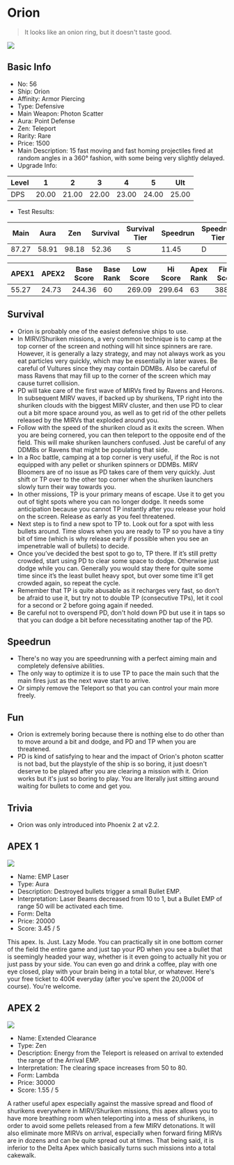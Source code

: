 # Orion

> It looks like an onion ring, but it doesn't taste good.

<img src="/ships/ship_56.png" style={{zoom:1}}/>

## Basic Info

- No: 56
- Ship: Orion
- Affinity: Armor Piercing
- Type: Defensive
- Main Weapon: Photon Scatter
- Aura: Point Defense
- Zen: Teleport
- Rarity: Rare
- Price: 1500
- Main Description: 15 fast moving and fast homing projectiles fired at random angles in a 360° fashion, with some being very slightly delayed.
- Upgrade Info: 

| Level | 1 | 2 | 3 | 4 | 5 | Ult |
|--|--|--|--|--|--|--|
| DPS | 20.00 | 21.00 | 22.00 | 23.00 | 24.00 | 25.00 |

- Test Results: 

| Main | Aura | Zen | Survival | Survival Tier | Speedrun | Speedrun Tier | Fun | Fun Tier |
|--|--|--|--|--|--|--|--|--|
| 87.27 | 58.91 | 98.18 | 52.36 | S | 11.45 | D | 25.09 | C |

| APEX1 | APEX2 | Base Score | Base Rank | Low Score | Hi Score | Apex Rank | Final Score | FinalRank |
|--|--|--|--|--|--|--|--|--|
| 55.27 | 24.73 | 244.36 | 60 | 269.09 | 299.64 | 63 | 388.55 | 63 |

## Survival

- Orion is probably one of the easiest defensive ships to use.
- In MIRV/Shuriken missions, a very common technique is to camp at the top corner of the screen and nothing will hit since spinners are rare. However, it is generally a lazy strategy, and may not always work as you eat particles very quickly, which may be essentially in later waves. Be careful of Vultures since they may contain DDMBs. Also be careful of mass Ravens that may fill up to the corner of the screen which may cause turret collision.
- PD will take care of the first wave of MIRVs fired by Ravens and Herons. In subsequent MIRV waves, if backed up by shurikens, TP right into the shuriken clouds with the biggest MIRV cluster, and then use PD to clear out a bit more space around you, as well as to get rid of the other pellets released by the MIRVs that exploded around you.
- Follow with the speed of the shuriken cloud as it exits the screen. When you are being cornered, you can then teleport to the opposite end of the field. This will make shuriken launchers confused. Just be careful of any DDMBs or Ravens that might be populating that side.
- In a Roc battle, camping at a top corner is very useful, if the Roc is not equipped with any pellet or shuriken spinners or DDMBs. MIRV Bloomers are of no issue as PD takes care of them very quickly. Just shift or TP over to the other top corner when the shuriken launchers slowly turn their way towards you.
- In other missions, TP is your primary means of escape. Use it to get you out of tight spots where you can no longer dodge. It needs some anticipation because you cannot TP instantly after you release your hold on the screen. Release as early as you feel threatened.
- Next step is to find a new spot to TP to. Look out for a spot with less bullets around. Time slows when you are ready to TP so you have a tiny bit of time (which is why release early if possible when you see an impenetrable wall of bullets) to decide.
- Once you’ve decided the best spot to go to, TP there. If it’s still pretty crowded, start using PD to clear some space to dodge. Otherwise just dodge while you can. Generally you would stay there for quite some time since it’s the least bullet heavy spot, but over some time it’ll get crowded again, so repeat the cycle.
- Remember that TP is quite abusable as it recharges very fast, so don’t be afraid to use it, but try not to double TP (consecutive TPs), let it cool for a second or 2 before going again if needed.
- Be careful not to overspend PD, don't hold down PD but use it in taps so that you can dodge a bit before necessitating another tap of the PD.

## Speedrun

- There's no way you are speedrunning with a perfect aiming main and completely defensive abilities.
- The only way to optimize it is to use TP to pace the main such that the main fires just as the next wave start to arrive.
- Or simply remove the Teleport so that you can control your main more freely.

## Fun

- Orion is extremely boring because there is nothing else to do other than to move around a bit and dodge, and PD and TP when you are threatened.
- PD is kind of satisfying to hear and the impact of Orion's photon scatter is not bad, but the playstyle of the ship is so boring, it just doesn't deserve to be played after you are clearing a mission with it. Orion works but it's just so boring to play. You are literally just sitting around waiting for bullets to come and get you.

## Trivia

- Orion was only introduced into Phoenix 2 at v2.2.

## APEX 1

<img src="/ships/ship_56_apex_1.png" style={{zoom:1}}/>

- Name: EMP Laser
- Type: Aura
- Description: Destroyed bullets trigger a small Bullet EMP.
- Interpretation: Laser Beams decreased from 10 to 1, but a Bullet EMP of range 50 will be activated each time.
- Form: Delta
- Price: 20000
- Score: 3.45 / 5

This apex. Is. Just. Lazy Mode. You can practically sit in one bottom corner of the field the entire game and just tap your PD when you see a bullet that is seemingly headed your way, whether is it even going to actually hit you or just pass by your side. You can even go and drink a coffee, play with one eye closed, play with your brain being in a total blur, or whatever. Here's your free ticket to 400¢ everyday (after you've spent the 20,000¢ of course). You're welcome.

## APEX 2

<img src="/ships/ship_56_apex_2.png" style={{zoom:1}}/>

- Name: Extended Clearance
- Type: Zen
- Description: Energy from the Teleport is released on arrival to extended the range of the Arrival EMP.
- Interpretation: The clearing space increases from 50 to 80.
- Form: Lambda
- Price: 30000
- Score: 1.55 / 5

A rather useful apex especially against the massive spread and flood of shurikens everywhere in MIRV/Shuriken missions, this apex allows you to have more breathing room when teleporting into a mess of shurikens, in order to avoid some pellets released from a few MIRV detonations. It will also eliminate more MIRVs on arrival, especially when forward firing MIRVs are in dozens and can be quite spread out at times. That being said, it is inferior to the Delta Apex which basically turns such missions into a total cakewalk.
